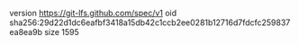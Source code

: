 version https://git-lfs.github.com/spec/v1
oid sha256:29d22d1dc6eafbf3418a15db42c1ccb2ee0281b12716d7fdcfc259837ea8ea9b
size 1595
